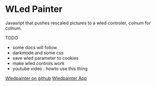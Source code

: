 # WLed Painter

Javasript that pushes rescaled pictures to a wled controler, colnum for colnum.

TODO
* some docs will follow
* darkmode and some css
* save wled parameter to cookies
* make wled controls work
* youtube video : howto use this thing

<a href="https://github.com/DrGonzales/WledPainter">Wledpainter on github</a>
<a href="wledpainter.html">Wledpainter App</a>
